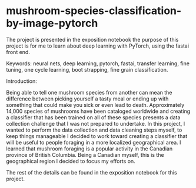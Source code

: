 # mushroom-species-classification-by-image-pytorch
The project is presented in the exposition notebook
the purpose of this project is for me to learn about deep learning with 
PyTorch, using the fastai front end. 

Keywords: neural nets, deep learning, pytorch, fastai, transfer learning, 
fine tuning, one cycle learning, boot strapping, fine grain classification. 

Introduction: 

Being able to tell one mushroom species from another can mean the difference 
between picking yourself a tasty meal or ending up with something that could 
make you sick or even lead to death. Approximately 14,000 species of mushrooms 
have been cataloged worldwide and creating a classifier that has been trained 
on all of these species presents a data collection challenge that I was not 
prepared to undertake. In this project, I wanted to perform the data collection 
and data cleaning steps myself, to keep things manageable I decided to work 
toward creating a classifier that will be useful to people foraging in a more 
localized geographical area. I learned that mushroom foraging is a popular 
activity in the Canadian province of British Columbia. Being a Canadian myself, 
this is the geographical region I decided to focus my efforts on.

The rest of the details can be found in the exposition notebook for this project. 



